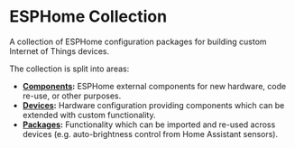 # ESPHome Collection

A collection of ESPHome configuration packages for building custom Internet of Things devices.

The collection is split into areas:

- **[Components](./components/):** ESPHome external components for new hardware, code re-use, or other purposes.
- **[Devices](./devices/README.md):** Hardware configuration providing components which can be extended with custom functionality.
- **[Packages](./packages/):** Functionality which can be imported and re-used across devices (e.g. auto-brightness control from Home Assistant sensors).
